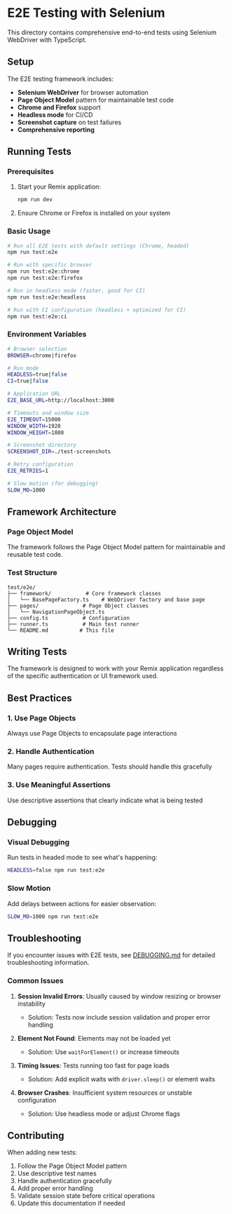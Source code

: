 # E2E Testing with Selenium

This directory contains comprehensive end-to-end tests using Selenium WebDriver with TypeScript.

## Setup

The E2E testing framework includes:

- **Selenium WebDriver** for browser automation
- **Page Object Model** pattern for maintainable test code
- **Chrome and Firefox** support
- **Headless mode** for CI/CD
- **Screenshot capture** on test failures
- **Comprehensive reporting**

## Running Tests

### Prerequisites

1. Start your Remix application:
   ```bash
   npm run dev
   ```

2. Ensure Chrome or Firefox is installed on your system

### Basic Usage

```bash
# Run all E2E tests with default settings (Chrome, headed)
npm run test:e2e

# Run with specific browser
npm run test:e2e:chrome
npm run test:e2e:firefox

# Run in headless mode (faster, good for CI)
npm run test:e2e:headless

# Run with CI configuration (headless + optimized for CI)
npm run test:e2e:ci
```

### Environment Variables

```bash
# Browser selection
BROWSER=chrome|firefox

# Run mode
HEADLESS=true|false
CI=true|false

# Application URL
E2E_BASE_URL=http://localhost:3000

# Timeouts and window size
E2E_TIMEOUT=15000
WINDOW_WIDTH=1920
WINDOW_HEIGHT=1080

# Screenshot directory
SCREENSHOT_DIR=./test-screenshots

# Retry configuration
E2E_RETRIES=1

# Slow motion (for debugging)
SLOW_MO=1000
```

## Framework Architecture

### Page Object Model

The framework follows the Page Object Model pattern for maintainable and reusable test code.

### Test Structure

```
test/e2e/
├── framework/           # Core framework classes
│   └── BasePageFactory.ts    # WebDriver factory and base page
├── pages/              # Page Object classes
│   └── NavigationPageObject.ts
├── config.ts           # Configuration
├── runner.ts           # Main test runner
└── README.md          # This file
```

## Writing Tests

The framework is designed to work with your Remix application regardless of the specific authentication or UI framework used.

## Best Practices

### 1. Use Page Objects
Always use Page Objects to encapsulate page interactions

### 2. Handle Authentication
Many pages require authentication. Tests should handle this gracefully

### 3. Use Meaningful Assertions
Use descriptive assertions that clearly indicate what is being tested

## Debugging

### Visual Debugging
Run tests in headed mode to see what's happening:
```bash
HEADLESS=false npm run test:e2e
```

### Slow Motion
Add delays between actions for easier observation:
```bash
SLOW_MO=1000 npm run test:e2e
```

## Troubleshooting

If you encounter issues with E2E tests, see [DEBUGGING.md](./DEBUGGING.md) for detailed troubleshooting information.

### Common Issues

1. **Session Invalid Errors**: Usually caused by window resizing or browser instability
   - Solution: Tests now include session validation and proper error handling

2. **Element Not Found**: Elements may not be loaded yet
   - Solution: Use `waitForElement()` or increase timeouts

3. **Timing Issues**: Tests running too fast for page loads
   - Solution: Add explicit waits with `driver.sleep()` or element waits

4. **Browser Crashes**: Insufficient system resources or unstable configuration
   - Solution: Use headless mode or adjust Chrome flags

## Contributing

When adding new tests:

1. Follow the Page Object Model pattern
2. Use descriptive test names
3. Handle authentication gracefully
4. Add proper error handling
5. Validate session state before critical operations
6. Update this documentation if needed

